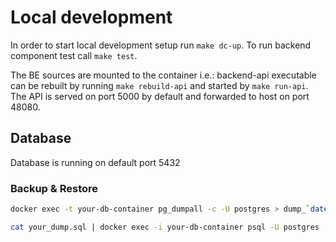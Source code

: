 # Local development

In order to start local development setup run `make dc-up`. To run backend component
test call `make test`.

The BE sources are mounted to the container i.e.: backend-api executable 
can be rebuilt by running `make rebuild-api` and started by `make run-api`. The API
is served on port 5000 by default and forwarded to host on port 48080.

## Database

Database is running on default port 5432

### Backup & Restore
```bash
docker exec -t your-db-container pg_dumpall -c -U postgres > dump_`date +%d-%m-%Y"_"%H_%M_%S`.sql
```

```bash
cat your_dump.sql | docker exec -i your-db-container psql -U postgres
```